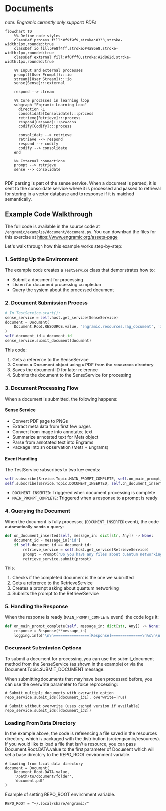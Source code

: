 # Documents

*note: Engramic currently only supports PDFs*

```mermaid
flowchart TD
    %% Define node styles
    classDef process fill:#f9f9f9,stroke:#333,stroke-width:1px,rounded:true
    classDef io fill:#e8f4ff,stroke:#4a86e8,stroke-width:1px,rounded:true
    classDef external fill:#f0fff0,stroke:#2d862d,stroke-width:1px,rounded:true
    
    %% Input and external processes
    prompt([User Prompt]):::io
    stream([User Stream]):::io
    sense[Sense]:::external
    
    respond --> stream

    %% Core processes in learning loop
    subgraph "Engramic Learning Loop"
      direction RL
      consolidate[Consolidate]:::process
      retrieve[Retrieve]:::process
      respond[Respond]:::process
      codify[Codify]:::process
      
      consolidate --> retrieve
      retrieve --> respond
      respond --> codify
      codify --> consolidate
    end
    
    %% External connections
    prompt --> retrieve
    sense --> consolidate
    
```

PDF parsing is part of the sense service. When a document is parsed, it is sent to the consolidate service where it is processed and passed to retrieval for storing in a vector database and to response if it is matched semantically.

## Example Code Walkthrough

The full code is available in the source code at `/engramic/examples/document/document.py`. 
You can download the files for this exercise at https://www.engramic.org/assets-page

Let's walk through how this example works step-by-step:

### 1. Setting Up the Environment

The example code creates a `TestService` class that demonstrates how to:

- Submit a document for processing
- Listen for document processing completion
- Query the system about the processed document

### 2. Document Submission Process

```python
# In TestService.start():
sense_service = self.host.get_service(SenseService)
document = Document(
    Document.Root.RESOURCE.value, 'engramic.resources.rag_document', 'IntroductiontoQuantumNetworking.pdf'
)
self.document_id = document.id
sense_service.submit_document(document)
```

This code:

1. Gets a reference to the SenseService
2. Creates a Document object using a PDF from the resources directory
3. Saves the document ID for later reference
4. Submits the document to the SenseService for processing

### 3. Document Processing Flow

When a document is submitted, the following happens:

#### Sense Service
- Convert PDF page to PNGs
- Extract meta data from first few pages
- Convert from image into annotated text
- Summarize annotated text for Meta object
- Parse from annotated text into Engrams
- Package into an observation (Meta + Engrams)

#### Event Handling

The TestService subscribes to two key events:
```python
self.subscribe(Service.Topic.MAIN_PROMPT_COMPLETE, self.on_main_prompt_complete)
self.subscribe(Service.Topic.DOCUMENT_INSERTED, self.on_document_inserted)
```

- `DOCUMENT_INSERTED`: Triggered when document processing is complete
- `MAIN_PROMPT_COMPLETE`: Triggered when a response to a prompt is ready

### 4. Querying the Document

When the document is fully processed (`DOCUMENT_INSERTED` event), the code automatically sends a query:

```python
def on_document_inserted(self, message_in: dict[str, Any]) -> None:
    document_id = message_in['id']
    if self.document_id == document_id:
        retrieve_service = self.host.get_service(RetrieveService)
        prompt = Prompt('Do you have any files about quantum networking? What is it about?')
        retrieve_service.submit(prompt)
```

This:

1. Checks if the completed document is the one we submitted
2. Gets a reference to the RetrieveService
3. Creates a prompt asking about quantum networking
4. Submits the prompt to the RetrieveService

### 5. Handling the Response

When the response is ready (`MAIN_PROMPT_COMPLETE` event), the code logs it:

```python
def on_main_prompt_complete(self, message_in: dict[str, Any]) -> None:
    response = Response(**message_in)
    logging.info('\n\n================[Response]==============\n%s\n\n', response.response)
```

### Document Submission Options

To submit a document for processing, you can use the submit_document method from the SenseService (as shown in the example) or via the Document.Topic.SUBMIT_DOCUMENT message.

When submitting documents that may have been processed before, you can use the overwrite parameter to force reprocessing:

```
# Submit multiple documents with overwrite option
repo_service.submit_ids([document_id1], overwrite=True)

# Submit without overwrite (uses cached version if available)
repo_service.submit_ids([document_id2])
```

### Loading From Data Directory

In the example above, the code is referencing a file saved in the resources directory, which is packaged with the distribution (src/engramic/resources). If you would like to load a file that isn't a resource, you can pass Document.Root.DATA.value to the first parameter of Document which will set a base directory to the REPO_ROOT environment variable.

```
# Loading from local data directory
document = Document(
    Document.Root.DATA.value,
    '/path/to/document/folder',
    'document.pdf'
)
```

Example of setting REPO_ROOT environment variable.
```
REPO_ROOT = "~/.local/share/engramic/"
```